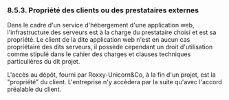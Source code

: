 ### 8.5.3. Propriété des clients ou des prestataires externes

Dans le cadre d'un service d'hébergement d'une application web, l'infrastructure des serveurs est à la charge du prestataire choisi et est sa propriété. 
Le client de la dite application web n'est en aucun cas propriétaire des dits serveurs, il possède cependant un droit d'utilisation comme stipulé dans le cahier des charges et clauses techniques particulières du dit projet.

L'accès au dépôt, fourni par Roxxy-Unicorn&Co, à la fin d'un projet, est la "propriété" du client.
L'entreprise n'y accèdera par la suite qu'avec l'accord préalable du client.